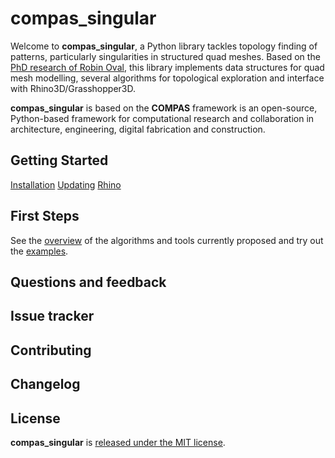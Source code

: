 # compas_singular

Welcome to **compas_singular**, a Python library tackles topology finding of patterns, particularly singularities in structured quad meshes.
Based on the [PhD research of Robin Oval](https://blockresearchgroup.github.io/compas_singular/latest/07_publications.html), this library implements data structures for quad mesh modelling, several algorithms for topological exploration and interface with Rhino3D/Grasshopper3D.

**compas_singular** is based on the **COMPAS** framework is an open-source, Python-based framework for computational research and collaboration in architecture, engineering, digital fabrication and construction.

## Getting Started

[Installation](https://blockresearchgroup.github.io/compas_singular/latest/01_getting_started.html#installation-1)
[Updating](https://blockresearchgroup.github.io/compas_singular/latest/01_getting_started.html#updates-1)
[Rhino](https://blockresearchgroup.github.io/compas_singular/latest/01_getting_started.html#rhino-1)

## First Steps

See the [overview](https://blockresearchgroup.github.io/compas_singular/latest/02_overview.html) of the algorithms and tools currently proposed and try out the [examples](https://blockresearchgroup.github.io/compas_singular/latest/03_examples.html).

## Questions and feedback

## Issue tracker

## Contributing

## Changelog

## License

**compas_singular** is [released under the MIT license](https://blockresearchgroup.github.io/compas_singular/latest/05_license.html).
